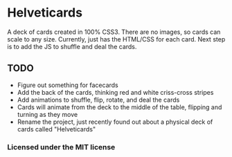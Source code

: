 # Helveticards
A deck of cards created in 100% CSS3. There are no images, so cards can scale to any size. Currently, just has the HTML/CSS for each card. Next step is to add the JS to shuffle and deal the cards. 


## TODO
- Figure out something for facecards
- Add the back of the cards, thinking red and white criss-cross stripes
- Add animations to shuffle, flip, rotate, and deal the cards
- Cards will animate from the deck to the middle of the table, flipping and turning as they move
- Rename the project, just recently found out about a physical deck of cards called "Helveticards"


### Licensed under the MIT license